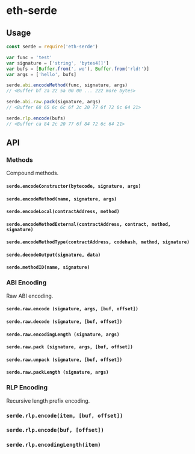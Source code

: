 # eth-serde

## Usage

```js
const serde = require('eth-serde')

var func = 'test'
var signature = ['string', 'bytes4[]']
var bufs = [Buffer.from(', wo'), Buffer.from('rld!')]
var args = ['hello', bufs]

serde.abi.encodeMethod(func, signature, args)
// <Buffer bf 2a 22 5a 00 00 ... 222 more bytes>

serde.abi.raw.pack(signature, args)
// <Buffer 68 65 6c 6c 6f 2c 20 77 6f 72 6c 64 21>

serde.rlp.encode(bufs)
// <Buffer ca 84 2c 20 77 6f 84 72 6c 64 21>

```

## API

### Methods

Compound methods.

#### `serde.encodeConstructor(bytecode, signature, args)`

#### `serde.encodeMethod(name, signature, args)`

#### `serde.encodeLocal(contractAddress, method)`

#### `serde.encodeMethodExternal(contractAddress, contract, method, signature)`

#### `serde.encodeMethodType(contractAddress, codehash, method, signature)`

#### `serde.decodeOutput(signature, data)`

#### `serde.methodID(name, signature)`

### ABI Encoding

Raw ABI encoding.

#### `serde.raw.encode (signature, args, [buf, offset])`

#### `serde.raw.decode (signature, [buf, offset])`

#### `serde.raw.encodingLength (signature, args)`

#### `serde.raw.pack (signature, args, [buf, offset])`

#### `serde.raw.unpack (signature, [buf, offset])`

#### `serde.raw.packLength (signature, args)`

### RLP Encoding

Recursive length prefix encoding.

### `serde.rlp.encode(item, [buf, offset])`

### `serde.rlp.encode(buf, [offset])`

### `serde.rlp.encodingLength(item)`
